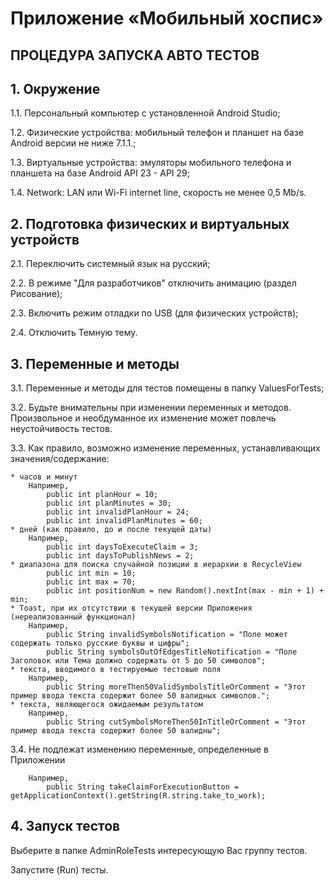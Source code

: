 # Приложение «Мобильный хоспис»
## **ПРОЦЕДУРА ЗАПУСКА АВТО ТЕСТОВ**

## **1. Окружение**
1.1. Персональный компьютер с установленной Android Studio;

1.2. Физические устройства: мобильный телефон и планшет на базе Android версии не ниже 7.1.1.;

1.3. Виртуальные устройства: эмуляторы мобильного телефона и планшета на базе Android API 23 - API 29;

1.4. Network: LAN или Wi-Fi internet line, скорость не менее 0,5 Mb/s.


## **2. Подготовка физических и виртуальных устройств**
2.1. Переключить системный язык на русский;

2.2. В режиме "Для разработчиков" отключить анимацию (раздел Рисование);

2.3. Включить режим отладки по USB (для физических устройств);

2.4. Отключить Темную тему.

## **3. Переменные и методы**
3.1. Переменные и методы для тестов помещены в папку ValuesForTests;

3.2. Будьте внимательны при изменении переменных и методов. Произвольное и необдуманное их изменение может повлечь неустойчивость тестов.

3.3. Как правило, возможно изменение переменных, устанавливающих значения/содержание:

    * часов и минут
        Например, 
            public int planHour = 10;
            public int planMinutes = 30;
            public int invalidPlanHour = 24;
            public int invalidPlanMinutes = 60;
    * дней (как правило, до и после текущей даты) 
        Например,
            public int daysToExecuteClaim = 3;
            public int daysToPublishNews = 2;
    * диапазона для поиска случайной позиции в иерархии в RecycleView
            public int min = 10;
            public int max = 70;
            public int positionNum = new Random().nextInt(max - min + 1) + min;
    * Toast, при их отсутствии в текущей версии Приложения (нереализованный функционал)
        Например,
            public String invalidSymbolsNotification = "Поле может содержать только русские буквы и цифры";
            public String symbolsOutOfEdgesTitleNotification = "Поле Заголовок или Тема должно содержать от 5 до 50 символов";
    * текста, вводимого в тестируемые тестовые поля
        Например,
            public String moreThen50ValidSymbolsTitleOrComment = "Этот пример ввода текста содержит более 50 валидных символов.";
    * текста, являющегося ожидаемым результатом
        Например,
            public String cutSymbolsMoreThen50InTitleOrComment = "Этот пример ввода текста содержит более 50 валидны";
3.4. Не подлежат изменению переменные, определенные в Приложении

        Например,
            public String takeClaimForExecutionButton = getApplicationContext().getString(R.string.take_to_work);

## **4. Запуск тестов**
Выберите в папке AdminRoleTests интересующую Вас группу тестов.

Запустите (Run) тесты.
